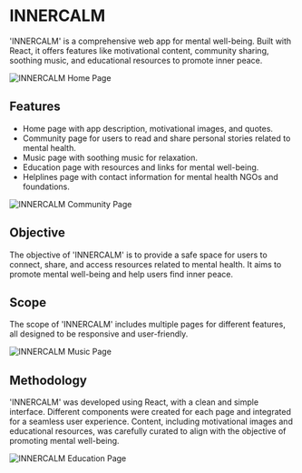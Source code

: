 # INNERCALM

'INNERCALM' is a comprehensive web app for mental well-being. Built with React, it offers features like motivational content, community sharing, soothing music, and educational resources to promote inner peace.

![INNERCALM Home Page](https://example.com/innercalm-home.gif)

## Features

- Home page with app description, motivational images, and quotes.
- Community page for users to read and share personal stories related to mental health.
- Music page with soothing music for relaxation.
- Education page with resources and links for mental well-being.
- Helplines page with contact information for mental health NGOs and foundations.

![INNERCALM Community Page](https://example.com/innercalm-community.gif)

## Objective

The objective of 'INNERCALM' is to provide a safe space for users to connect, share, and access resources related to mental health. It aims to promote mental well-being and help users find inner peace.

## Scope

The scope of 'INNERCALM' includes multiple pages for different features, all designed to be responsive and user-friendly.

![INNERCALM Music Page](https://example.com/innercalm-music.gif)

## Methodology

'INNERCALM' was developed using React, with a clean and simple interface. Different components were created for each page and integrated for a seamless user experience. Content, including motivational images and educational resources, was carefully curated to align with the objective of promoting mental well-being.

![INNERCALM Education Page](https://example.com/innercalm-education.gif)
